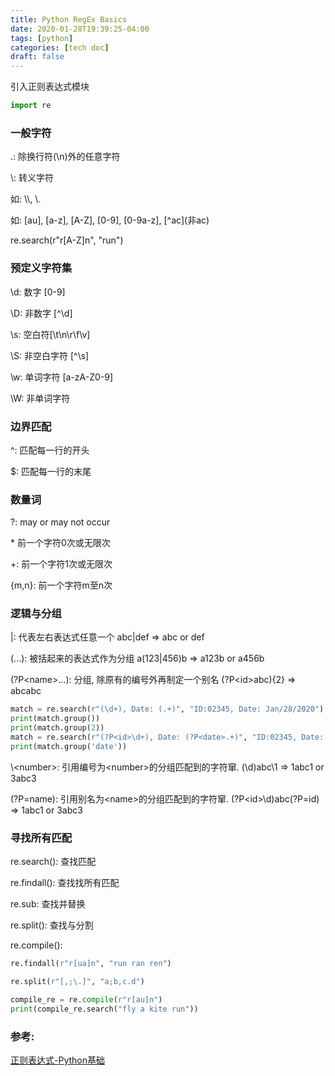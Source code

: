 ```yaml
---
title: Python RegEx Basics
date: 2020-01-28T19:39:25-04:00
tags: [python]
categories: [tech doc]
draft: false
---
```


引入正则表达式模块

```python
import re
```
### 一般字符
\.: 除换行符(\n)外的任意字符

\\: 转义字符

如: \\\\, \\.

[...]: 字符集中的任意字符

如: [au], [a-z], [A-Z], [0-9], [0-9a-z], [^ac]\(非ac\)

re.search(r"r[A-Z]n", "run")

<!--more-->

### 预定义字符集

\d: 数字 [0-9]

\D: 非数字 [^\d]

\s: 空白符[\t\n\r\f\v]

\S: 非空白字符 [^\s]

\w: 单词字符 [a-zA-Z0-9]

\W: 非单词字符

### 边界匹配

^: 匹配每一行的开头

$: 匹配每一行的末尾

### 数量词
?: may or may not occur

\*  前一个字符0次或无限次 

+: 前一个字符1次或无限次

{m,n}: 前一个字符m至n次

### 逻辑与分组

\|: 代表左右表达式任意一个   abc\|def => abc or def

(...): 被括起来的表达式作为分组 a(123\|456)b => a123b or a456b

(?P\<name\>...): 分组, 除原有的编号外再制定一个别名   (?P\<id\>abc){2} => abcabc

```python
match = re.search(r"(\d+), Date: (.+)", "ID:02345, Date: Jan/28/2020")
print(match.group())
print(match.group(2))
match = re.search(r"(?P<id>\d+), Date: (?P<date>.+)", "ID:02345, Date: Jan/28/2020")
print(match.group('date'))
```

\\\<number\>: 引用编号为\<number\>的分组匹配到的字符窜.  (\\d)abc\\1 => 1abc1 or 3abc3

(?P=name): 引用别名为\<name\>的分组匹配到的字符窜.    (?P\<id\>\\d)abc(?P=id) => 1abc1 or 3abc3

### 寻找所有匹配
re.search(): 查找匹配

re.findall(): 查找找所有匹配

re.sub: 查找并替换

re.split(): 查找与分割

re.compile():

```python
re.findall(r"r[ua]n", "run ran ren")

re.split(r"[,;\.]", "a;b,c.d")

compile_re = re.compile(r"r[au]n")
print(compile_re.search("fly a kite run"))
```

### 参考:

[正则表达式-Python基础](https://morvanzhou.github.io/tutorials/python-basic/basic/13-10-regular-expression/)

